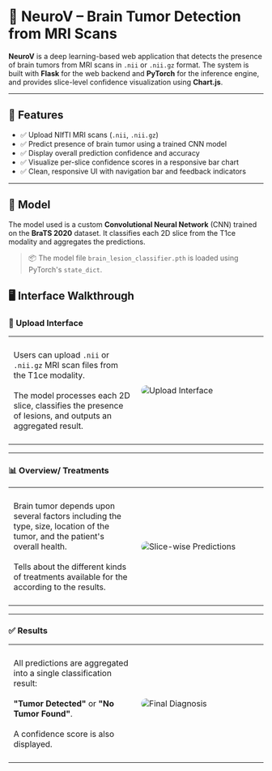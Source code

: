 
# 🧠 NeuroV – Brain Tumor Detection from MRI Scans

**NeuroV** is a deep learning-based web application that detects the presence of brain tumors from MRI scans in `.nii` or `.nii.gz` format. The system is built with **Flask** for the web backend and **PyTorch** for the inference engine, and provides slice-level confidence visualization using **Chart.js**.

---

## 🌟 Features

- ✅ Upload NIfTI MRI scans (`.nii`, `.nii.gz`)
- ✅ Predict presence of brain tumor using a trained CNN model
- ✅ Display overall prediction confidence and accuracy
- ✅ Visualize per-slice confidence scores in a responsive bar chart
- ✅ Clean, responsive UI with navigation bar and feedback indicators

---

## 🧠 Model

The model used is a custom **Convolutional Neural Network** (CNN) trained on the **BraTS 2020** dataset. It classifies each 2D slice from the T1ce modality and aggregates the predictions.

> 📦 The model file `brain_lesion_classifier.pth` is loaded using PyTorch's `state_dict`.


## 🖥 Interface Walkthrough

### 🧪 Upload Interface

<table>
  <tr>
    <td style="width: 50%; vertical-align: top; padding: 10px;">
      <p>
        Users can upload <code>.nii</code> or <code>.nii.gz</code> MRI scan files from the T1ce modality.<br><br>
        The model processes each 2D slice, classifies the presence of lesions, and outputs an aggregated result.
      </p>
    </td>
    <td style="width: 50%; padding: 10px;">
      <img src="https://github.com/user-attachments/assets/0efb2e99-0318-427c-b68a-ec819e7fae69" alt="Upload Interface" style="max-width: 100%; border-radius: 10px;" />
    </td>
  </tr>
</table>

---

### 📊 Overview/ Treatments

<table>
  <tr>
    <td style="width: 50%; vertical-align: top; padding: 10px;">
      <p>
        Brain tumor depends upon several factors including the type, size, location of the tumor, and the patient's overall health.<br><br>
        Tells about the different kinds of treatments available for the according to the results. 
      </p>
    </td>
    <td style="width: 50%; padding: 10px;">
      <img src="https://github.com/user-attachments/assets/6a332ce4-f12a-4992-bb8a-b3aefb36810a" alt="Slice-wise Predictions" style="max-width: 100%; border-radius: 10px;" />
    </td>
  </tr>
</table>

---

### ✅ Results

<table>
  <tr>
    <td style="width: 50%; vertical-align: top; padding: 10px;">
      <p>
        All predictions are aggregated into a single classification result:<br><br>
        <strong>"Tumor Detected"</strong> or <strong>"No Tumor Found"</strong>.<br><br>
        A confidence score is also displayed.
      </p>
    </td>
    <td style="width: 50%; padding: 10px;">
      <img src="https://github.com/user-attachments/assets/c005fab3-763e-4c1a-b31b-dc88f8d03908" alt="Final Diagnosis" style="max-width: 100%; border-radius: 10px;" />
    </td>
  </tr>
</table>
